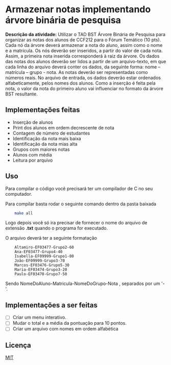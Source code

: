# Armazenar notas implementando árvore binária de pesquisa

**Descrição da atividade:** Utilizar o TAD BST Árvore Binária de Pesquisa para organizar as notas dos alunos de CCF212 para o Fórum Temático (10 pts). Cada nó da árvore deverá armazenar a nota do aluno, assim como o nome e a matrícula. Os nós deverão ser inseridos, a partir do valor de cada nota. Assim, a primeira nota inserida corresponderá à raiz da árvore. Os dados das notas dos alunos deverão ser lidos a partir de um arquivo-texto, em que cada linha do arquivo deverá conter os dados, da seguinte forma: nome – matrícula – grupo - nota. As notas deverão ser representadas como números reais. No arquivo de entrada, os dados deverão estar ordenados alfabeticamente, pelos nomes dos alunos. Como a inserção é feita pela nota, o valor da nota do primeiro aluno vai influenciar no formato da árvore BST resultante.


## Implementações feitas

 - Inserção de alunos 
 - Print dos alunos em ordem decrescente de nota
 - Contagem de número de estudantes
 - Identificação da nota mais baixa
 - Identificação da nota mias alta
 - Grupos com maiores notas
 - Alunos com média
 - Leitura por arquivo

## Uso

Para compilar o código você precisará ter um compilador de C no seu computador.

Para compilar basta rodar o seguinte comando dentro da pasta baixada
```bash
    make all
```
Logo depois você só ira precisar de fornecer o nome do arquivo de extensão **.txt** quando o programa for executado.

O arquivo deverá ter  a seguinte formatação
```
    Altamiro-EF03477-Grupo2-60
    Ana-EF03477-Grupo4-40
    Isabella-EF09999-Grupo1-80
    João-EF09999-Grupo3-70
    Marcos-EF03476-Grupo5-30    
    Maria-EF03474-Grupo3-20
    Paulo-EF03470-Grupo7-50
```

Sendo NomeDoAluno-Matricula-NomeDoGrupo-Nota , separados por um '-'.

## Implementações a ser feitas

 - [ ] Criar um menu interativo.
 - [ ] Mudar o total e a média da pontuação para 10 pontos.
 - [ ] Criar um arquivo com nomes em ordem alfabética

## Licença
[MIT](https://choosealicense.com/licenses/mit/)
